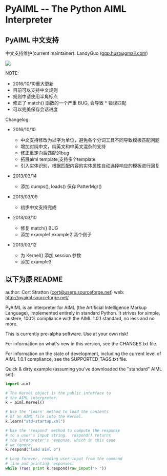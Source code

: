 # PyAIML -- The Python AIML Interpreter

## PyAIML 中文支持

中文支持维护(current maintainer): LandyGuo (gqp.hust@gmail.com)

<img src="https://raw.github.com/andelf/PyAIML/master/screenshot.jpg" />

NOTE:

- 2016/10/10重大更新
- 目前可以支持中文规则
- 规则中请使用半角标点
- 修正了 match() 函数的一个严重 BUG, 会导致 * 错误匹配
- 可以完美保存会话进度

Changelog:

- 2016/10/10
  - 中文支持修改为以字为单位，避免各个分词工具不同导致模板匹配问题
  - 增加对纯中文，纯英文和中英文混杂的支持
  - 修正<srai>重定向后<star/>匹配的bug
  - 拓展aiml template,支持多个template
  - 引入实体识别，根据匹配内容的实体属性自动选择响应的模板进行回复

- 2013/03/14
  - 添加 dumps(), loads() 保存 PatterMgr() 
- 2013/03/09
  - 初步中文支持完成
- 2013/03/10
  - 修复 match() BUG
  - 添加 example1 example2 两个例子
- 2013/03/12
  - 为 Kernel() 添加 session 参数
  - 添加 example3



## 以下为原 README

author: Cort Stratton (cort@users.sourceforge.net)
web: http://pyaiml.sourceforge.net/

PyAIML is an interpreter for AIML (the Artificial Intelligence Markup
Language), implemented entirely in standard Python.  It strives for
simple, austere, 100% compliance with the AIML 1.0.1 standard, no less
and no more.

This is currently pre-alpha software.  Use at your
own risk!

For information on what's new in this version, see the
CHANGES.txt file.

For information on the state of development, including
the current level of AIML 1.0.1 compliance, see the
SUPPORTED_TAGS.txt file.

Quick & dirty example (assuming you've downloaded the
"standard" AIML set):

```python
import aiml

# The Kernel object is the public interface to
# the AIML interpreter.
k = aiml.Kernel()

# Use the 'learn' method to load the contents
# of an AIML file into the Kernel.
k.learn("std-startup.xml")

# Use the 'respond' method to compute the response
# to a user's input string.  respond() returns
# the interpreter's response, which in this case
# we ignore.
k.respond("load aiml b")

# Loop forever, reading user input from the command
# line and printing responses.
while True: print k.respond(raw_input("> "))
```
